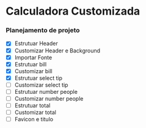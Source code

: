 # Calculadora Customizada


### Planejamento de projeto

- [X] Estrutuar Header
- [X] Customizar Header e Background
- [X] Importar Fonte
- [X] Estrutuar bill
- [x] Customizar bill
- [x] Estrutuar select tip
- [ ] Customizar select tip
- [ ] Estrutuar number people
- [ ] Customizar number people
- [ ] Estrutuar total
- [ ] Customizar total
- [ ] Favicon e titulo